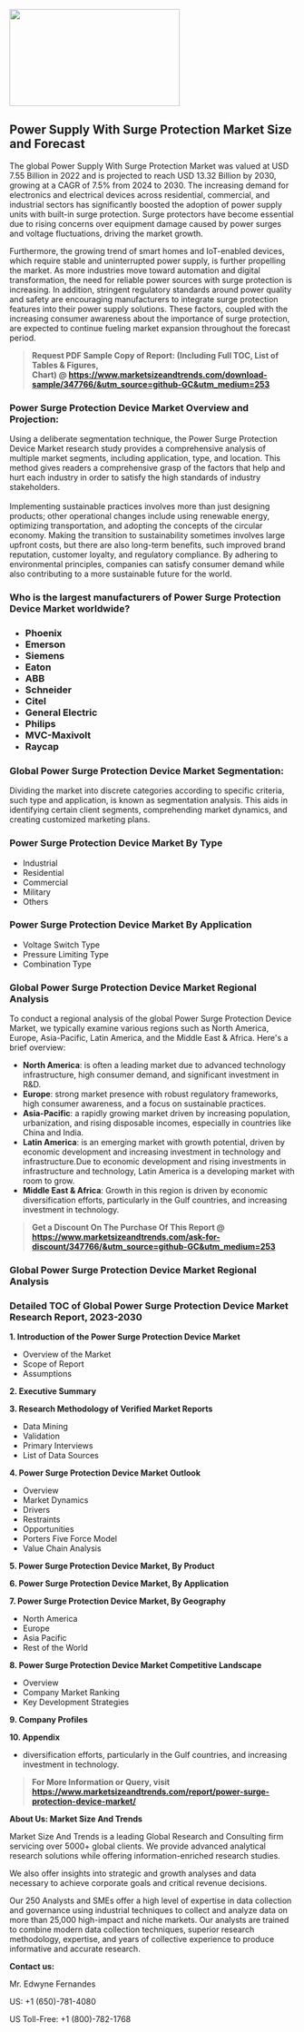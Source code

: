 <p><img class="alignnone size-medium wp-image-20088" src="https://ffe5etoiles.com/wp-content/uploads/2024/12/MST1-300x171.png" alt="" width="300" height="171" /></p><h2>Power Supply With Surge Protection Market Size and Forecast</h2><p>The global Power Supply With Surge Protection Market was valued at USD 7.55 Billion in 2022 and is projected to reach USD 13.32 Billion by 2030, growing at a CAGR of 7.5% from 2024 to 2030. The increasing demand for electronics and electrical devices across residential, commercial, and industrial sectors has significantly boosted the adoption of power supply units with built-in surge protection. Surge protectors have become essential due to rising concerns over equipment damage caused by power surges and voltage fluctuations, driving the market growth.</p><p>Furthermore, the growing trend of smart homes and IoT-enabled devices, which require stable and uninterrupted power supply, is further propelling the market. As more industries move toward automation and digital transformation, the need for reliable power sources with surge protection is increasing. In addition, stringent regulatory standards around power quality and safety are encouraging manufacturers to integrate surge protection features into their power supply solutions. These factors, coupled with the increasing consumer awareness about the importance of surge protection, are expected to continue fueling market expansion throughout the forecast period.</p></p><blockquote id="" class=""><strong>Request PDF Sample Copy of Report: (Including Full TOC, List of Tables &amp; Figures, Chart)&nbsp;@&nbsp;<strong><a href="https://www.marketsizeandtrends.com/download-sample/347766/&utm_source=github-GC&utm_medium=253" target="_blank">https://www.marketsizeandtrends.com/download-sample/347766/&utm_source=github-GC&utm_medium=253</a></strong></strong></blockquote><h3 id="" class="">Power Surge Protection Device Market&nbsp;Overview and Projection:</h3><p id="" class="">Using a deliberate segmentation technique, the Power Surge Protection Device Market research study provides a comprehensive analysis of multiple market segments, including application, type, and location. This method gives readers a comprehensive grasp of the factors that help and hurt each industry in order to satisfy the high standards of industry stakeholders. <br /> <br />Implementing sustainable practices involves more than just designing products; other operational changes include using renewable energy, optimizing transportation, and adopting the concepts of the circular economy. Making the transition to sustainability sometimes involves large upfront costs, but there are also long-term benefits, such improved brand reputation, customer loyalty, and regulatory compliance. By adhering to environmental principles, companies can satisfy consumer demand while also contributing to a more sustainable future for the world.</p><h3 id="" class="">Who is the largest manufacturers of&nbsp;Power Surge Protection Device Market worldwide?</h3><h3 class=""><p><ul><li>Phoenix </li><li> Emerson </li><li> Siemens </li><li> Eaton </li><li> ABB </li><li> Schneider </li><li> Citel </li><li> General Electric </li><li> Philips </li><li> MVC-Maxivolt </li><li> Raycap</li></ul></p></h3><h3 id="" class="">Global&nbsp;Power Surge Protection Device Market Segmentation:</h3><p id="" class="">Dividing the market into discrete categories according to specific criteria, such type and application, is known as segmentation analysis. This aids in identifying certain client segments, comprehending market dynamics, and creating customized marketing plans.</p><h3 id="" class="">Power Surge Protection Device Market&nbsp;By Type</h3><p><p><ul><li>Industrial</li><li> Residential</li><li> Commercial</li><li> Military</li><li> Others</p></li></ul></p></p><h3 id="" class="">Power Surge Protection Device Market&nbsp;By Application</h3><p class=""><p><ul><li>Voltage Switch Type</li><li> Pressure Limiting Type</li><li> Combination Type</li></ul></p></p><h3 id="" class="">Global Power Surge Protection Device Market Regional Analysis</h3><p id="" class="">To conduct a regional analysis of the global Power Surge Protection Device Market, we typically examine various regions such as North America, Europe, Asia-Pacific, Latin America, and the Middle East &amp; Africa. Here's a brief overview:</p><ul><li><strong>North America</strong>: is often a leading market due to advanced technology infrastructure, high consumer demand, and significant investment in R&amp;D.</li><li><strong>Europe</strong>: strong market presence with robust regulatory frameworks, high consumer awareness, and a focus on sustainable practices.</li><li><strong>Asia-Pacific</strong>: a rapidly growing market driven by increasing population, urbanization, and rising disposable incomes, especially in countries like China and India.</li><li><strong>Latin America</strong>: is an emerging market with growth potential, driven by economic development and increasing investment in technology and infrastructure.Due to economic development and rising investments in infrastructure and technology, Latin America is a developing market with room to grow.</li><li><strong>Middle East &amp; Africa</strong>: Growth in this region is driven by economic diversification efforts, particularly in the Gulf countries, and increasing investment in technology.</li></ul><blockquote id="" class=""><strong>Get a Discount On The Purchase Of This Report @ <strong><a href="https://www.marketsizeandtrends.com/ask-for-discount/347766/&utm_source=github-GC&utm_medium=253" target="_blank">https://www.marketsizeandtrends.com/ask-for-discount/347766/&utm_source=github-GC&utm_medium=253</a></strong></strong></blockquote><h3 id="" class="">Global Power Surge Protection Device Market Regional Analysis</h3><h3 id="" class="">Detailed TOC of Global Power Surge Protection Device Market Research Report, 2023-2030</h3><p id="" class=""><strong>1. Introduction of the Power Surge Protection Device Market</strong></p><ul><li>Overview of the Market</li><li>Scope of Report</li><li>Assumptions</li></ul><p id="" class=""><strong>2. Executive Summary</strong></p><p id="" class=""><strong>3. Research Methodology of Verified Market Reports</strong></p><ul><li>Data Mining</li><li>Validation</li><li>Primary Interviews</li><li>List of Data Sources</li></ul><p id="" class=""><strong>4. Power Surge Protection Device Market Outlook</strong></p><ul><li>Overview</li><li>Market Dynamics</li><li>Drivers</li><li>Restraints</li><li>Opportunities</li><li>Porters Five Force Model</li><li>Value Chain Analysis</li></ul><p id="" class=""><strong>5. Power Surge Protection Device Market, By Product</strong></p><p id="" class=""><strong>6. Power Surge Protection Device Market, By Application</strong></p><p id="" class=""><strong>7. Power Surge Protection Device Market, By Geography</strong></p><ul><li>North America</li><li>Europe</li><li>Asia Pacific</li><li>Rest of the World</li></ul><p id="" class=""><strong>8. Power Surge Protection Device Market Competitive Landscape</strong></p><ul><li>Overview</li><li>Company Market Ranking</li><li>Key Development Strategies</li></ul><p id="" class=""><strong>9. Company Profiles</strong></p><p id="" class=""><strong>10. Appendix</strong></p><ul><li>diversification efforts, particularly in the Gulf countries, and increasing investment in technology.</li></ul><blockquote id="" class=""><strong>For More Information or Query, visit <strong><strong><a href="https://www.marketsizeandtrends.com/report/power-surge-protection-device-market/" target="_blank">https://www.marketsizeandtrends.com/report/power-surge-protection-device-market/</a></strong></strong></strong></blockquote><p id="" class=""><strong>About Us: Market Size And Trends</strong></p><p id="" class="">Market Size And Trends is a leading Global Research and Consulting firm servicing over 5000+ global clients. We provide advanced analytical research solutions while offering information-enriched research studies.</p><p id="" class="">We also offer insights into strategic and growth analyses and data necessary to achieve corporate goals and critical revenue decisions.</p><p id="" class="">Our 250 Analysts and SMEs offer a high level of expertise in data collection and governance using industrial techniques to collect and analyze data on more than 25,000 high-impact and niche markets. Our analysts are trained to combine modern data collection techniques, superior research methodology, expertise, and years of collective experience to produce informative and accurate research.</p><p id="" class=""><strong>Contact us:</strong></p><p id="" class="">Mr. Edwyne Fernandes</p><p id="" class="">US: +1 (650)-781-4080</p><p id="" class="">US Toll-Free: +1 (800)-782-1768</p>
